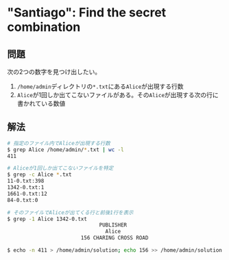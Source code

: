 # "Santiago": Find the secret combination

## 問題
次の2つの数字を見つけ出したい。
1. `/home/admin`ディレクトリの`*.txt`にある`Alice`が出現する行数
2. `Alice`が1回しか出てこないファイルがある。その`Alice`が出現する次の行に書かれている数値

## 解法

```sh
# 指定のファイル内でAliceが出現する行数
$ grep Alice /home/admin/*.txt | wc -l
411

# Aliceが1回しか出てこないファイルを特定
$ grep -c Alice *.txt
11-0.txt:398
1342-0.txt:1
1661-0.txt:12
84-0.txt:0

# そのファイルでAliceが出てくる行と前後1行を表示
$ grep -1 Alice 1342-0.txt
                              PUBLISHER
                                Alice
                        156 CHARING CROSS ROAD

$ echo -n 411 > /home/admin/solution; echo 156 >> /home/admin/solution
```

